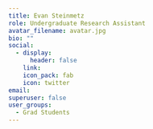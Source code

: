```yaml
---
title: Evan Steinmetz
role: Undergraduate Research Assistant
avatar_filename: avatar.jpg
bio: ""
social:
  - display:
      header: false
    link: 
    icon_pack: fab
    icon: twitter
email: 
superuser: false
user_groups:
  - Grad Students
---
```

